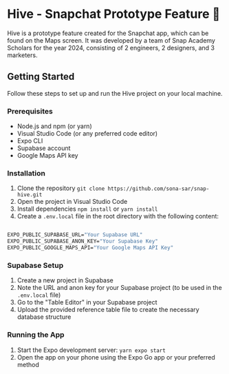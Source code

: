 # Hive - Snapchat Prototype Feature 🐝

Hive is a prototype feature created for the Snapchat app, which can be found on the Maps screen. It was developed by a team of Snap Academy Scholars for the year 2024, consisting of 2 engineers, 2 designers, and 3 marketers.

## Getting Started

Follow these steps to set up and run the Hive project on your local machine.

### Prerequisites

- Node.js and npm (or yarn)
- Visual Studio Code (or any preferred code editor)
- Expo CLI
- Supabase account
- Google Maps API key

### Installation

1. Clone the repository
   `git clone https://github.com/sona-sar/snap-hive.git`
2. Open the project in Visual Studio Code
3. Install dependencies
   `npm install` or `yarn install`
4. Create a `.env.local` file in the root directory with the following content:
```cmd

EXPO_PUBLIC_SUPABASE_URL="Your Supabase URL"
EXPO_PUBLIC_SUPABASE_ANON_KEY="Your Supabase Key"
EXPO_PUBLIC_GOOGLE_MAPS_API="Your Google Maps API Key"

```
### Supabase Setup
1. Create a new project in Supabase
2. Note the URL and anon key for your Supabase project (to be used in the `.env.local` file)
3. Go to the "Table Editor" in your Supabase project
4. Upload the provided reference table file to create the necessary database structure

### Running the App

1. Start the Expo development server: `yarn expo start`
2. Open the app on your phone using the Expo Go app or your preferred method




